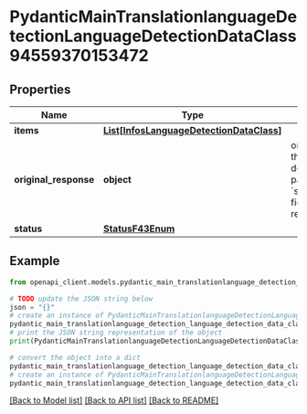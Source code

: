 # PydanticMainTranslationlanguageDetectionLanguageDetectionDataClass94559370153472


## Properties

Name | Type | Description | Notes
------------ | ------------- | ------------- | -------------
**items** | [**List[InfosLanguageDetectionDataClass]**](InfosLanguageDetectionDataClass.md) |  | [optional] 
**original_response** | **object** | original response sent by the provider, hidden by default, show it by passing the &#x60;show_original_response&#x60; field to &#x60;true&#x60; in your request | [optional] 
**status** | [**StatusF43Enum**](StatusF43Enum.md) |  | 

## Example

```python
from openapi_client.models.pydantic_main_translationlanguage_detection_language_detection_data_class94559370153472 import PydanticMainTranslationlanguageDetectionLanguageDetectionDataClass94559370153472

# TODO update the JSON string below
json = "{}"
# create an instance of PydanticMainTranslationlanguageDetectionLanguageDetectionDataClass94559370153472 from a JSON string
pydantic_main_translationlanguage_detection_language_detection_data_class94559370153472_instance = PydanticMainTranslationlanguageDetectionLanguageDetectionDataClass94559370153472.from_json(json)
# print the JSON string representation of the object
print(PydanticMainTranslationlanguageDetectionLanguageDetectionDataClass94559370153472.to_json())

# convert the object into a dict
pydantic_main_translationlanguage_detection_language_detection_data_class94559370153472_dict = pydantic_main_translationlanguage_detection_language_detection_data_class94559370153472_instance.to_dict()
# create an instance of PydanticMainTranslationlanguageDetectionLanguageDetectionDataClass94559370153472 from a dict
pydantic_main_translationlanguage_detection_language_detection_data_class94559370153472_form_dict = pydantic_main_translationlanguage_detection_language_detection_data_class94559370153472.from_dict(pydantic_main_translationlanguage_detection_language_detection_data_class94559370153472_dict)
```
[[Back to Model list]](../README.md#documentation-for-models) [[Back to API list]](../README.md#documentation-for-api-endpoints) [[Back to README]](../README.md)


